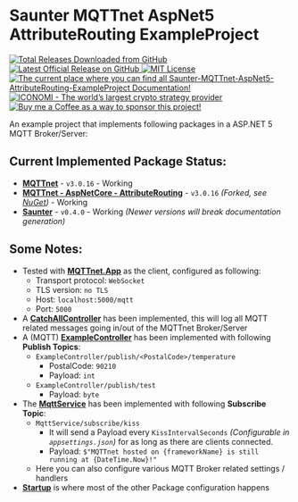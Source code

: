 # Saunter MQTTnet AspNet5 AttributeRouting ExampleProject

<p align="left">
    <a href="https://github.com/Rikj000/Saunter-MQTTnet-AspNet5-AttributeRouting-ExampleProject/releases">
        <img src="https://img.shields.io/github/downloads/Rikj000/Saunter-MQTTnet-AspNet5-AttributeRouting-ExampleProject/total?label=Total%20Downloads&logo=github" alt="Total Releases Downloaded from GitHub">
    </a> <a href="https://github.com/Rikj000/Saunter-MQTTnet-AspNet5-AttributeRouting-ExampleProject/releases/latest">
        <img src="https://img.shields.io/github/v/release/Rikj000/Saunter-MQTTnet-AspNet5-AttributeRouting-ExampleProject?include_prereleases&label=Latest%20Release&logo=github" alt="Latest Official Release on GitHub">
    </a> <a href="https://github.com/Rikj000/Saunter-MQTTnet-AspNet5-AttributeRouting-ExampleProject/blob/main/LICENSE">
        <img src="https://img.shields.io/github/license/Rikj000/Saunter-MQTTnet-AspNet5-AttributeRouting-ExampleProject" alt="MIT License">
    </a> <a href="https://github.com/Rikj000/Saunter-MQTTnet-AspNet5-AttributeRouting-ExampleProject#saunter-mqttnet-aspnet5-attributerouting-exampleproject">
        <img src="https://img.shields.io/badge/Docs-Example_Project-blue?logo=libreoffice&logoColor=white" alt="The current place where you can find all Saunter-MQTTnet-AspNet5-AttributeRouting-ExampleProject Documentation!">
    </a><a href="https://www.iconomi.com/register?ref=JdFzz">
        <img src="https://img.shields.io/badge/Join-ICONOMI-blue?logo=bitcoin&logoColor=white" alt="ICONOMI - The world’s largest crypto strategy provider">
    </a> <a href="https://www.buymeacoffee.com/Rikj000">
        <img src="https://img.shields.io/badge/-Buy%20me%20a%20Coffee!-FFDD00?logo=buy-me-a-coffee&logoColor=black" alt="Buy me a Coffee as a way to sponsor this project!">
    </a>
</p>

An example project that implements following packages in a ASP.NET 5 MQTT Broker/Server:

## Current Implemented Package Status:
- [**MQTTnet**](https://github.com/chkr1011/MQTTnet) - `v3.0.16` - Working
- [**MQTTnet - AspNetCore - AttributeRouting**](https://github.com/Atlas-LiftTech/MQTTnet.AspNetCore.AttributeRouting) - `v3.0.16` *(Forked, see [NuGet](https://www.nuget.org/packages/MQTTnet.AspNetCore.AttributeRouting.Forked/))* - Working
- [**Saunter**](https://github.com/tehmantra/saunter) - `v0.4.0` - Working *(Newer versions will break documentation generation)*

## Some Notes:
- Tested with [**MQTTnet.App**](https://github.com/chkr1011/MQTTnet.App) as the client, configured as following:
  - Transport protocol: `WebSocket`
  - TLS version: `no TLS`
  - Host: `localhost:5000/mqtt`
  - Port: `5000`
- A [**CatchAllController**](https://github.com/Rikj000/Saunter-MQTTnet-AspNet5-AttributeRouting-ExampleProject/blob/main/Saunter-MQTTnet-AspNet5-AttributeRouting-ExampleProject/Controllers/Mqtt/CatchAllController.cs) has been implemented, this will log all MQTT related messages going in/out of the MQTTnet Broker/Server
- A (MQTT) [**ExampleController**](https://github.com/Rikj000/Saunter-MQTTnet-AspNet5-AttributeRouting-ExampleProject/blob/main/Saunter-MQTTnet-AspNet5-AttributeRouting-ExampleProject/Controllers/Mqtt/ExampleController.cs) has been implemented with following **Publish Topics**:
  - `ExampleController/publish/<PostalCode>/temperature`
    - PostalCode: `90210`
    - Payload: `int`
  - `ExampleController/publish/test`
    - Payload: `byte`
- The [**MqttService**](https://github.com/Rikj000/Saunter-MQTTnet-AspNet5-AttributeRouting-ExampleProject/blob/main/Saunter-MQTTnet-AspNet5-AttributeRouting-ExampleProject/Services/MqttService.cs) has been implemented with following **Subscribe Topic**:
  - `MqttService/subscribe/kiss`
    - It will send a Payload every `KissIntervalSeconds` *(Configurable in `appsettings.json`)* for as long as there are clients connected.
    - Payload: `$"MQTTnet hosted on {frameworkName} is still running at {DateTime.Now}!"`
  - Here you can also configure various MQTT Broker related settings / handlers
- [**Startup**](https://github.com/Rikj000/Saunter-MQTTnet-AspNet5-AttributeRouting-ExampleProject/blob/main/Saunter-MQTTnet-AspNet5-AttributeRouting-ExampleProject/Startup.cs) is where most of the other Package configuration happens
